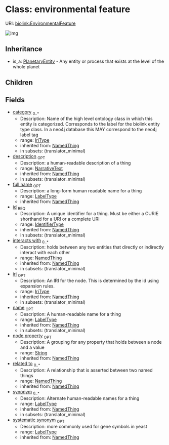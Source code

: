 # Class: environmental feature




URI: [biolink:EnvironmentalFeature](https://w3id.org/biolink/vocab/EnvironmentalFeature)

![img](http://yuml.me/diagram/nofunky;dir:TB/class/\[NamedThing]<filler(i)%200..1-%20\[EnvironmentalFeature|id(i):identifier_type;name(i):label_type%20%3F;category(i):iri_type%20*;node_property(i):string%20%3F;iri(i):iri_type%20%3F;synonym(i):label_type%20*;full_name(i):label_type%20%3F;description(i):narrative_text%20%3F;systematic_synonym(i):label_type%20%3F;creation_date(i):date%20%3F;update_date(i):date%20%3F;has_chemical_formula(i):chemical_formula_value%20%3F;aggregate_statistic(i):string%20%3F;interbase_coordinate(i):string%20%3F],%20\[OntologyClass]<has%20molecular%20consequence(i)%200..*-%20\[EnvironmentalFeature],%20\[NamedThing]<same%20as(i)%200..*-%20\[EnvironmentalFeature],%20\[NamedThing]<produces(i)%200..*-%20\[EnvironmentalFeature],%20\[Disease]<manifestation%20of(i)%200..*-%20\[EnvironmentalFeature],%20\[NamedThing]<derives%20from(i)%200..*-%20\[EnvironmentalFeature],%20\[NamedThing]<derives%20into(i)%200..*-%20\[EnvironmentalFeature],%20\[Occurrent]<capable%20of(i)%200..*-%20\[EnvironmentalFeature],%20\[Occurrent]<actively%20involved%20in(i)%200..*-%20\[EnvironmentalFeature],%20\[Occurrent]<participates%20in(i)%200..*-%20\[EnvironmentalFeature],%20\[NamedThing]<part%20of(i)%200..*-%20\[EnvironmentalFeature],%20\[NamedThing]<has%20part(i)%200..*-%20\[EnvironmentalFeature],%20\[NamedThing]<overlaps(i)%200..*-%20\[EnvironmentalFeature],%20\[NamedThing]<model%20of(i)%200..*-%20\[EnvironmentalFeature],%20\[NamedThing]<location%20of(i)%200..*-%20\[EnvironmentalFeature],%20\[NamedThing]<located%20in(i)%200..*-%20\[EnvironmentalFeature],%20\[NamedThing]<occurs%20in(i)%200..*-%20\[EnvironmentalFeature],%20\[NamedThing]<prevents(i)%200..*-%20\[EnvironmentalFeature],%20\[NamedThing]<causes(i)%200..*-%20\[EnvironmentalFeature],%20\[NamedThing]<contributes%20to(i)%200..*-%20\[EnvironmentalFeature],%20\[NamedThing]<predisposes(i)%200..*-%20\[EnvironmentalFeature],%20\[NamedThing]<affects%20risk%20for(i)%200..*-%20\[EnvironmentalFeature],%20\[NamedThing]<colocalizes%20with(i)%200..*-%20\[EnvironmentalFeature],%20\[NamedThing]<coexists%20with(i)%200..*-%20\[EnvironmentalFeature],%20\[NamedThing]<xenologous%20to(i)%200..*-%20\[EnvironmentalFeature],%20\[NamedThing]<orthologous%20to(i)%200..*-%20\[EnvironmentalFeature],%20\[NamedThing]<paralogous%20to(i)%200..*-%20\[EnvironmentalFeature],%20\[NamedThing]<homologous%20to(i)%200..*-%20\[EnvironmentalFeature],%20\[NamedThing]<disrupts(i)%200..*-%20\[EnvironmentalFeature],%20\[NamedThing]<negatively%20regulates(i)%200..*-%20\[EnvironmentalFeature],%20\[NamedThing]<positively%20regulates(i)%200..*-%20\[EnvironmentalFeature],%20\[NamedThing]<regulates(i)%200..*-%20\[EnvironmentalFeature],%20\[NamedThing]<affects(i)%200..*-%20\[EnvironmentalFeature],%20\[NamedThing]<physically%20interacts%20with(i)%200..*-%20\[EnvironmentalFeature],%20\[NamedThing]<interacts%20with(i)%200..*-%20\[EnvironmentalFeature],%20\[NamedThing]<related%20to(i)%200..*-%20\[EnvironmentalFeature],%20\[PlanetaryEntity]^-\[EnvironmentalFeature])
## Inheritance

 *  is_a: [PlanetaryEntity](PlanetaryEntity.md) - Any entity or process that exists at the level of the whole planet
## Children

## Fields

 * [category](category.md)  <sub>0..*</sub>
    * Description: Name of the high level ontology class in which this entity is categorized. Corresponds to the label for the biolink entity type class. In a neo4j database this MAY correspond to the neo4j label tag
    * range: [IriType](IriType.md)
    * inherited from: [NamedThing](NamedThing.md)
    * in subsets: (translator_minimal)
 * [description](description.md)  <sub>OPT</sub>
    * Description: a human-readable description of a thing
    * range: [NarrativeText](NarrativeText.md)
    * inherited from: [NamedThing](NamedThing.md)
    * in subsets: (translator_minimal)
 * [full name](full_name.md)  <sub>OPT</sub>
    * Description: a long-form human readable name for a thing
    * range: [LabelType](LabelType.md)
    * inherited from: [NamedThing](NamedThing.md)
 * [id](id.md)  <sub>REQ</sub>
    * Description: A unique identifier for a thing. Must be either a CURIE shorthand for a URI or a complete URI
    * range: [IdentifierType](IdentifierType.md)
    * inherited from: [NamedThing](NamedThing.md)
    * in subsets: (translator_minimal)
 * [interacts with](interacts_with.md)  <sub>0..*</sub>
    * Description: holds between any two entities that directly or indirectly interact with each other
    * range: [NamedThing](NamedThing.md)
    * inherited from: [NamedThing](NamedThing.md)
    * in subsets: (translator_minimal)
 * [iri](iri.md)  <sub>OPT</sub>
    * Description: An IRI for the node. This is determined by the id using expansion rules.
    * range: [IriType](IriType.md)
    * inherited from: [NamedThing](NamedThing.md)
    * in subsets: (translator_minimal)
 * [name](name.md)  <sub>OPT</sub>
    * Description: A human-readable name for a thing
    * range: [LabelType](LabelType.md)
    * inherited from: [NamedThing](NamedThing.md)
    * in subsets: (translator_minimal)
 * [node property](node_property.md)  <sub>OPT</sub>
    * Description: A grouping for any property that holds between a node and a value
    * range: [String](String.md)
    * inherited from: [NamedThing](NamedThing.md)
 * [related to](related_to.md)  <sub>0..*</sub>
    * Description: A relationship that is asserted between two named things
    * range: [NamedThing](NamedThing.md)
    * inherited from: [NamedThing](NamedThing.md)
 * [synonym](synonym.md)  <sub>0..*</sub>
    * Description: Alternate human-readable names for a thing
    * range: [LabelType](LabelType.md)
    * inherited from: [NamedThing](NamedThing.md)
    * in subsets: (translator_minimal)
 * [systematic synonym](systematic_synonym.md)  <sub>OPT</sub>
    * Description: more commonly used for gene symbols in yeast
    * range: [LabelType](LabelType.md)
    * inherited from: [NamedThing](NamedThing.md)
